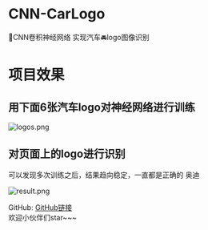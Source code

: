 # CNN-CarLogo
🤖CNN卷积神经网络 实现汽车🚘logo图像识别

# 项目效果
## 用下面6张汽车logo对神经网络进行训练

![logos.png](http://upload-images.jianshu.io/upload_images/5716959-022394d424b89688.png?imageMogr2/auto-orient/strip%7CimageView2/2/w/1240)

 
 ## 对页面上的logo进行识别
可以发现多次训练之后，结果趋向稳定，一直都是正确的 奥迪

![result.png](http://upload-images.jianshu.io/upload_images/5716959-02e475658b9a96cc.png?imageMogr2/auto-orient/strip%7CimageView2/2/w/1240)


GitHub: [GitHub链接](https://github.com/yllg/CNN-CarLogo)
</br>
欢迎小伙伴们star~~~

